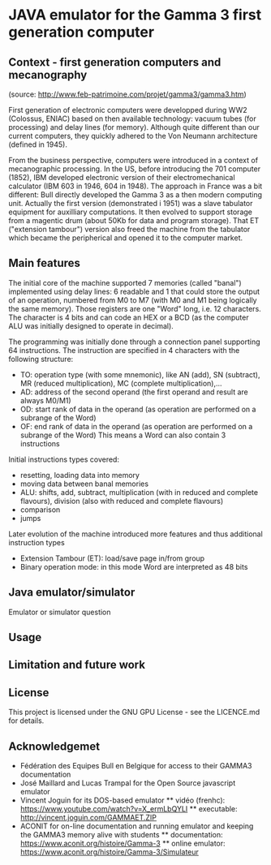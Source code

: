 # JAVA emulator for the Gamma 3 first generation computer

## Context - first generation computers and mecanography
(source: http://www.feb-patrimoine.com/projet/gamma3/gamma3.htm)

First generation of electronic computers were developped during WW2 (Colossus, ENIAC) based on then available technology: vacuum tubes (for processing) and delay lines (for memory). Although quite different than our current computers, they quickly adhered to the Von Neumann architecture (defined in 1945). 

From the business perspective, computers were introduced in a context of mecanographic processing. In the US, before introducing the 701 computer (1852), IBM developed electronic version of their electromechanical calculator (IBM 603 in 1946, 604 in 1948). The approach in France was a bit different: Bull directly developed the Gamma 3 as a then modern computing unit. Actually the first version (demonstrated i 1951) was a slave tabulator equipment for auxilliary computations. It then evolved to support storage from a magentic drum (about 50Kb for data and program storage). That ET ("extension tambour") version also freed the machine from the tabulator which became the peripherical and opened it to the computer market.

## Main features

The initial core of the machine supported 7 memories (called "banal") implemented using delay lines: 6 readable and 1 that could store the output of an operation, numbered from M0 to M7 (with M0 and M1 being logically the same memory). Those registers are one "Word" long, i.e. 12 characters. The character is 4 bits and can code an HEX or a BCD (as the computer ALU was initially designed to operate in decimal). 

The programming was initially done through a connection panel supporting 64 instructions. The instruction are specified in 4 characters with the following structure: 
* TO: operation type (with some mnemonic), like AN (add), SN (subtract), MR (reduced multiplication), MC (complete multiplication),...
* AD: address of the second operand (the first operand and result are always M0/M1)
* OD: start rank of data in the operand (as operation are performed on a subrange of the Word)
* OF: end rank of data in the operand (as operation are performed on a subrange of the Word)
This means a Word can also contain 3 instructions

Initial instructions types covered:
* resetting, loading data into memory
* moving data between banal memories
* ALU: shifts, add, subtract, multiplication (with in reduced and complete flavours), division (also with reduced and complete flavours)
* comparison
* jumps

Later evolution of the machine introduced more features and thus additional instruction types
* Extension Tambour (ET): load/save page in/from group
* Binary operation mode: in this mode Word are interpreted as 48 bits

## Java emulator/simulator

Emulator or simulator question

## Usage

## Limitation and future work

## License

This project is licensed under the GNU GPU License - see the LICENCE.md for details.

## Acknowledgemet

* Fédération des Equipes Bull en Belgique for access to their GAMMA3 documentation
* José Maillard and Lucas Trampal for the Open Source javascript emulator
* Vincent Joguin for its DOS-based emulator
** vidéo (frenhc): https://www.youtube.com/watch?v=X_ermLbQYLI
** executable: http://vincent.joguin.com/GAMMAET.ZIP
* ACONIT for on-line documentation and running emulator and keeping the GAMMA3 memory alive with students
** documentation: https://www.aconit.org/histoire/Gamma-3
** online emulator: https://www.aconit.org/histoire/Gamma-3/Simulateur
